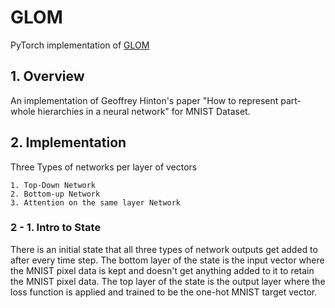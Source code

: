 # GLOM

PyTorch implementation of [GLOM](https://arxiv.org/abs/2102.12627)

## 1. Overview

An implementation of Geoffrey Hinton's paper "How to represent part-whole hierarchies in a neural network" for MNIST Dataset.

## 2. Implementation

Three Types of networks per layer of vectors

    1. Top-Down Network
    2. Bottom-up Network
    3. Attention on the same layer Network

### 2 - 1. Intro to State

There is an initial state that all three types of network outputs get added to after every time step. The bottom layer of the state is the input vector where the MNIST pixel data is kept and doesn't get anything added to it to retain the MNIST pixel data. The top layer of the state is the output layer where the loss function is applied and trained to be the one-hot MNIST target vector.
